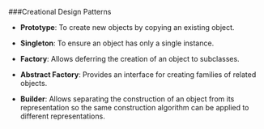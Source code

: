 ###Creational Design Patterns

- **Prototype**: 
To create new objects by copying an existing object. 

- **Singleton**: 
To ensure an object has only a single instance.

- **Factory**: 
Allows deferring the creation of an object to subclasses.
 
- **Abstract Factory**: 
Provides an interface for creating families of related objects.
 

- **Builder**: 
Allows separating the construction of an object from its representation so the same construction algorithm can be applied to different representations.